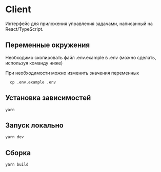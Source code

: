# Client

Интерфейс для приложения управления задачами, написанный на React/TypeScript.

## Переменные окружения

Необходимо скопировать файл .env.example в .env (можно сделать, используя команду ниже)

При необходимости можно изменить значения переменных

```
  cp .env.example .env
```

## Установка зависимостей

```
yarn
```

## Запуск локально

```
yarn dev
```

## Сборка

```
yarn build
```
